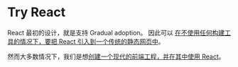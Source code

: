 # Try React

React 最初的设计，就是支持 Gradual adoption。
因此可以 [在不使用任何构建工具的情况下，要把 React 引入到一个传统的静态网页中](AddReactToAWebsite/README.md)。

然而大多数情况下，我们是想[创建一个现代的前端工程，并在其中使用 React](CreateANewReactApp/README.md)。